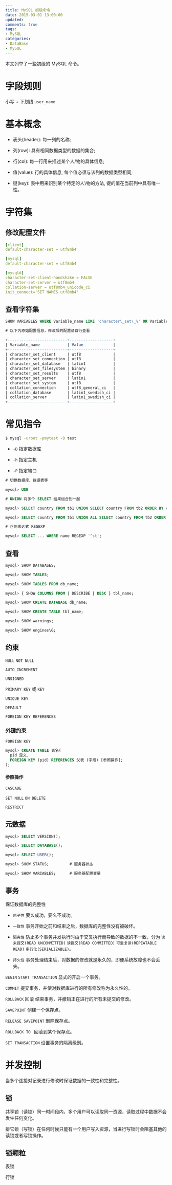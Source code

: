 ```yaml
---
title: MySQL 初级命令
date: 2015-03-01 13:00:00
updated:
comments: true
tags:
- MySQL
categories:
- DataBase
- MySQL
---
```


本文列举了一些初级的 MySQL 命令。

<!--more-->

# 字段规则

小写 + 下划线 `user_name`

# 基本概念

* 表头(header): 每一列的名称;

* 列(row): 具有相同数据类型的数据的集合;

* 行(col): 每一行用来描述某个人/物的具体信息;

* 值(value): 行的具体信息, 每个值必须与该列的数据类型相同;

* 键(key): 表中用来识别某个特定的人\物的方法, 键的值在当前列中具有唯一性。

# 字符集

## 修改配置文件

```yaml
[client]
default-character-set = utf8mb4

[mysql]
default-character-set = utf8mb4

[mysqld]
character-set-client-handshake = FALSE
character-set-server = utf8mb4
collation-server = utf8mb4_unicode_ci
init_connect='SET NAMES utf8mb4'
```

## 查看字符集

```sql
SHOW VARIABLES WHERE Variable_name LIKE 'character\_set\_%' OR Variable_name LIKE 'collation%';

# 以下为原始配置信息，修改后的配置请自行查看

+--------------------------+-------------------+
| Variable_name            | Value             |
+--------------------------+-------------------+
| character_set_client     | utf8              |
| character_set_connection | utf8              |
| character_set_database   | latin1            |
| character_set_filesystem | binary            |
| character_set_results    | utf8              |
| character_set_server     | latin1            |
| character_set_system     | utf8              |
| collation_connection     | utf8_general_ci   |
| collation_database       | latin1_swedish_ci |
| collation_server         | latin1_swedish_ci |
+--------------------------+-------------------+
```

# 常见指令

```bash
$ mysql -uroot -pmytest -D test
```

* `-D` 指定数据库

* `-h` 指定主机

* `-P` 指定端口

```sql
# 切换数据库、数据表等

mysql> USE

# UNION 将多个 SELECT 结果组合到一起

mysql> SELECT country FROM tb1 UNION SELECT country FROM tb2 ORDER BY country; # 结果没有重复值

mysql> SELECT country FROM tb1 UNION ALL SELECT country FROM tb2 ORDER BY country; # 结果有重复值

# 正则表达式 REGEXP

mysql> SELECT ... WHERE name REGEXP '^st';
```

## 查看

```sql
mysql> SHOW DATABASES;

mysql> SHOW TABLES;

mysql> SHOW TABLES FROM db_name;

mysql> { SHOW COLUMNS FROM | DESCRIBE | DESC } tbl_name;

mysql> SHOW CREATE DATABASE db_name;

mysql> SHOW CREATE TABLE tbl_name;

mysql> SHOW warnings;

mysql> SHOW engines\G;
```

## 约束

`NULL` `NOT NULL`

`AUTO_INCREMENT`

`UNSIGNED`

`PRIMARY KEY` 或 `KEY`

`UNIQUE KEY`

`DEFAULT`

`FOREIGN KEY REFERENCES`

### 外键约束

`FOREIGN KEY`

```sql
mysql> CREATE TABLE 表名(
  pid 定义,
  FOREIGN KEY (pid) REFERENCES 父表 (字段) [参照操作];
);
```

#### 参照操作

`CASCADE`

`SET NULL` `ON DELETE`

`RESTRICT`

## 元数据

```sql
mysql> SELECT VERSION();

mysql> SELECT DATABASE();

mysql> SELECT USER();

mysql> SHOW STATUS;         # 服务器状态

mysql> SHOW VARIABLES;      # 服务器配置变量
```

## 事务

保证数据库的完整性

* `原子性` 要么成功，要么不成功。

* `一致性` 事务开始之前和结束之后，数据库的完整性没有被破坏。

* `隔离性` 防止多个事务并发执行时由于交叉执行而导致的数据的不一致，分为 `读未提交(READ UNCOMMITTED)` `读提交(READ COMMITTED)` `可重复读(REPEATABLE READ)` `串行化(SERIALIZABLE)`。

* `持久性` 事务处理结束后，对数据的修改就是永久的，即便系统故障也不会丢失。

`BEGIN` `START TRANSACTION` 显式的开启一个事务。

`COMMIT` 提交事务，并使对数据库进行的所有修改称为永久性的。

`ROLLBACK` 回滚 结束事务，并撤销正在进行的所有未提交的修改。

`SAVEPOINT` 创建一个保存点。

`RELEASE SAVEPOINT` 删除保存点。

`ROLLBACK TO ` 回滚到某个保存点。

`SET TRANSACTION` 设置事务的隔离级别。

# 并发控制

当多个连接对记录进行修改时保证数据的一致性和完整性。

## 锁

共享锁（读锁）同一时间段内，多个用户可以读取同一资源，读取过程中数据不会发生任何变化。

排它锁（写锁）在任何时候只能有一个用户写入资源，当进行写锁时会阻塞其他的读锁或者写锁操作。

## 锁颗粒

表锁

行锁
